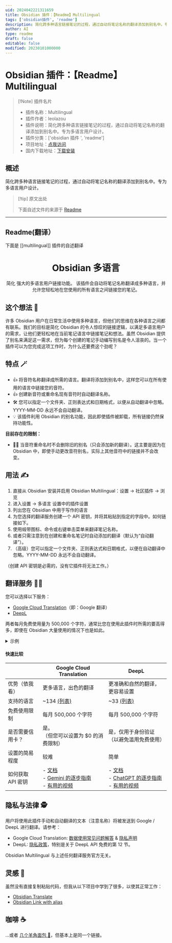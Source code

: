```yaml
---
uid: 2024042221311659
title: Obsidian 插件：【Readme】Multilingual
tags: ['obsidian插件', 'readme']
description: 简化跨多种语言链接笔记的过程，通过自动将笔记名称的翻译添加到别名中。专为多语言用户设计。
author: AI
type: readme
draft: false
editable: false
modified: 20230101000000
---
```


# Obsidian 插件：【Readme】Multilingual

> [!Note] 插件名片
> - 插件名称：Multilingual
> - 插件作者：leolazou
> - 插件说明：简化跨多种语言链接笔记的过程，通过自动将笔记名称的翻译添加到别名中。专为多语言用户设计。
> - 插件分类：['obsidian 插件 ', 'readme']
> - 项目地址：[点我访问](https://github.com/leolazou/obsidian-multilingual)
> - 国内下载地址：[下载安装](https://pkmer.cn/products/plugin/pluginMarket/?multilingual)

## 概述

简化跨多种语言链接笔记的过程，通过自动将笔记名称的翻译添加到别名中。专为多语言用户设计。

> [!tip] 原文出处
>
>下面自述文件的来源于 [Readme](https://ghproxy.net/https://raw.githubusercontent.com/leolazou/obsidian-multilingual/master/README.md)

---

## Readme(翻译）

下面是 [[multilingual]] 插件的自述翻译

<h1 align=center>Obsidian 多语言</h1>
<p align=center>
    简化 强大的多语言用户链接功能。
    该插件会自动将笔记名称翻译成多种语言，并允许您轻松地在您使用的所有语言之间链接您的笔记。
</p>

## 这个想法 🔮

许多 Obsidian 用户在日常生活中使用多种语言，但他们的思维在各种语言之间都有联系。我们的目标是简化 Obsidian 的令人惊叹的链接逻辑，以满足多语言用户的需求，让他们更轻松地在当前笔记语言中链接笔记和想法。虽然 Obsidian 提供了别名来满足这一需求，但为每个创建的笔记手动编写别名是令人沮丧的。当一个插件可以为您完成这项工作时，为什么还要费这个劲呢？

## 特点 🪄

- 👍 将音符名称翻译成所需的语言。翻译将添加到别名中，这样您可以在所有使用的语言中链接您的音符。
- 👍 创建新音符或重命名现有音符时自动翻译名称。
- 🛠️ 您可以指定一个文件夹、正则表达式和日期格式，以便从自动翻译中忽略。YYYY-MM-DD 永远不会自动翻译。
- 💡 该插件利用 Obsidian 的别名功能，因此即使插件被卸载，所有链接仍然保持功能性。

**目前存在的限制：**

- 🤷‍♂️ 当音符重命名时不会删除旧的别名（只会添加新的翻译）。这主要是因为在 Obsidian 中，即使手动更改音符别名，实际上其他音符中的链接并不会改变。

## 用法 ✍️

1. 直接从 Obsidian 安装并启用 Obsidian Multilingual：设置 → 社区插件 → 浏览
2. 进入设置 → 多语言 设置中的插件设置
3. 列出您在 Obsidian 中用于写作的语言
4. 为您选择的翻译服务创建一个 API 密钥，并将其粘贴到指定的字段中。如何链接如下。
5. 使用缎带图标、命令或右键单击菜单来翻译笔记名称。
6. 或者只需注意到在创建和重命名笔记时自动添加的翻译（默认为“自动翻译”）。
7. （高级）您可以指定一个文件夹、正则表达式和日期格式，以便在自动翻译中忽略。YYYY-MM-DD 永远不会自动翻译。

（创建 API 密钥是必需的，没有它插件将无法工作。）

## 翻译服务 🙊🙉

您可以选择以下服务：

- [Google Cloud Translation](https://cloud.google.com/translate/docs/overview)（即：Google 翻译）
- [DeepL](https://www.deepl.com/whydeepl)

两者每月免费使用量为 500,000 个字符，通常比您在使用此插件时所需的要高得多，即使在 Obsidian 大量使用的情况下也是如此。

<details>
    <summary>示例</summary>
    如果您将笔记命名为英文，并将笔记名称翻译成其他2种语言，您每月需要创建大约10,000个笔记才能达到免费限制。听起来像是一个挑战吗？
</details>

#### 快速比较

|                            | Google Cloud Translation                                                                                                                                                                                 | DeepL                                                                                                                                                                                                                                                                          |
| -------------------------- | -------------------------------------------------------------------------------------------------------------------------------------------------------------------------------------------------------- | ------------------------------------------------------------------------------------------------------------------------------------------------------------------------------------------------------------------------------------------------------------------------------ |
| 优势（依我看）             | 更多语言，出色的翻译                                                                                                                                                                                     | 更准确和自然的翻译，更容易设置                                                                                                                                                                                                                                                |
| 支持的语言                | ~134 [(列表)](https://cloud.google.com/translate/docs/languages)                                                                                                                                         | ~33 [(列表)](https://www.deepl.com/docs-api/translate-text/translate-text)                                                                                                                                                                                                     |
| 免费使用限制              | 每月 500,000 个字符                                                                                                                                                                                      | 每月 500,000 个字符                                                                                                                                                                                                                                                            |
| 是否需要信用卡？          | 是。<br>（但您可以设置为 $0 的消费限制）                                                                                                                                                                  | 是，仅用于身份验证<br>（以避免滥用免费使用）                                                                                                                                                                                                                                   |
| 设置的简易程度            | 较难                                                                                                                                                                                                   | 简单                                                                                                                                                                                                                                                                           |
| 如何获取 API 密钥         | - [文档](https://cloud.google.com/translate/docs)<br>- [Gemini 的逐步指南](https://g.co/gemini/share/d40e80c4a071)<br>- [有用的视频](https://youtu.be/WTt3UuiDAf4?si=eJRnRxSJq0P3bUTO) | - [文档](https://support.deepl.com/hc/en-us/articles/360020695820-API-Key-for-DeepL-s-API)<br>- [ChatGPT 的逐步指南](https://chat.openai.com/share/4b51b21b-98e9-4915-ab73-28117e37960d)<br>- [有用的视频](https://youtu.be/WTt3UuiDAf4?si=eJRnRxSJq0P3bUTO) |

## 隐私与法律 🕵️

用户将使用此插件手动和自动翻译的文本（注意名称）将被发送到 Google / DeepL 进行翻译。请参考：

- Google Cloud Translation:
[数据使用常见问题解答](https://cloud.google.com/translate/data-usage)
& [隐私声明](https://cloud.google.com/terms/cloud-privacy-notice)
- DeepL: [隐私政策](https://www.deepl.com/en/privacy)，特别是关于 DeepL API 免费的第 12 节。

Obsidian Multilingual 与上述任何翻译服务官方无关。

## 灵感 💭

虽然没有直接复制粘贴代码，但我从以下项目中学到了很多，以使其正常工作：

- [Obsidian Translate](https://github.com/Fevol/obsidian-translate/tree/main)
- [Obsidian Link with alias](https://github.com/pvojtechovsky/obsidian-link-with-alias)

## 咖啡 ☕️

...或者 [几个羊角面包 🥐](https://ko-fi.com/leolazou)，但基本上是同一个链接。

